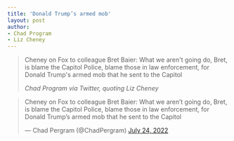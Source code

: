 ```yaml
---
title: 'Donald Trump’s armed mob'
layout: post
author:
- Chad Program
- Liz Cheney
---
```


> Cheney on Fox to colleague Bret Baier: What we aren't going do, Bret, is blame the Capitol Police, blame those in law enforcement, for Donald Trump's armed mob that he sent to the Capitol
>
> <cite>Chad Program via Twitter, quoting Liz Cheney</cite>

<blockquote class="twitter-tweet"><p lang="en" dir="ltr">Cheney on Fox to colleague Bret Baier: What we aren’t going do, Bret, is blame the Capitol Police, blame those in law enforcement, for Donald Trump’s armed mob that he sent to the Capitol</p>&mdash; Chad Pergram (@ChadPergram) <a href="https://twitter.com/ChadPergram/status/1551213707056881671?ref_src=twsrc%5Etfw">July 24, 2022</a></blockquote> <script async src="https://platform.twitter.com/widgets.js" charset="utf-8"></script>
